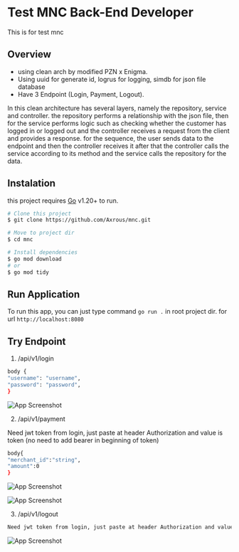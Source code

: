 # Test MNC Back-End Developer

This is for test mnc

## Overview
- using clean arch by modified PZN x Enigma.
- Using uuid for generate id, logrus for logging, simdb for json file database
- Have 3 Endpoint (Login, Payment, Logout).

In this clean architecture has several layers, namely the repository, service and controller. the repository performs a relationship with the json file, then for the service performs logic such as checking whether the customer has logged in or logged out and the controller receives a request from the client and provides a response. for the sequence, the user sends data to the endpoint and then the controller receives it after that the controller calls the service according to its method and the service calls the repository for the data.

## Instalation
this project requires [Go](https://golang.org/) v1.20+ to run.

```bash
# Clone this project
$ git clone https://github.com/Axrous/mnc.git

# Move to project dir
$ cd mnc

# Install dependencies
$ go mod download
# or
$ go mod tidy
```

## Run Application
To run this app, you can just type command ```go run .``` in root project dir.
for url ```http://localhost:8080```

## Try Endpoint
1. /api/v1/login
```bash
body {
"username": "username",
"password": "password",
}
```

![App Screenshot](https://i2.paste.pics/2ed0aa0ef608936256ad59fa6e391918.png)

2. /api/v1/payment

Need jwt token from login, just paste at header Authorization and value is token (no need to add bearer in beginning of token)
```bash
body{
"merchant_id":"string",
"amount":0
}
```
![App Screenshot](https://i2.paste.pics/f3c1b78c91cbebbcf1711515699e03d2.png)

![App Screenshot](https://i2.paste.pics/2e26141f0e4cde0164ecc58fb37ff341.png)

3. /api/v1/logout
```bash
Need jwt token from login, just paste at header Authorization and value is token (no need to add bearer in beginning of token)
```
![App Screenshot](https://i2.paste.pics/eba7ea70ea317be4e57c5e387530f949.png)